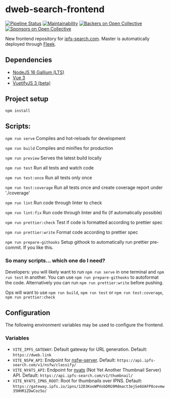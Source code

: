# dweb-search-frontend

[![Pipeline Status](https://gitlab.com/ipfs-search.com/dweb-search-frontend/badges/master/pipeline.svg)](https://gitlab.com/ipfs-search.com/dweb-search-frontend/-/commits/master)
[![Maintainability](https://api.codeclimate.com/v1/badges/1373bd46347115e764d2/maintainability)](https://codeclimate.com/github/ipfs-search/dweb-search-frontend/maintainability)
[![Backers on Open Collective](https://opencollective.com/ipfs-search/backers/badge.svg)](#backers)
[![Sponsors on Open Collective](https://opencollective.com/ipfs-search/sponsors/badge.svg)](#sponsors)

New frontend repository for [ipfs-search.com](https://ipfs-search.com). Master is automatically deployed through [Fleek](https://fleek.co/).

## Dependencies

- [NodeJS 16 Gallium (LTS)](https://nodejs.org/)
- [Vue 3](https://vuejs.org/)
- [VuetifyJS 3 (beta)](https://next.vuetifyjs.com/)

## Project setup

```
npm install
```

## Scripts:

`npm run serve` Compiles and hot-reloads for development

`npm run build` Compiles and minifies for production

`npm run preview` Serves the latest build locally

`npm run test` Run all tests and watch code

`npm run test:once` Run all tests only once

`npm run test:coverage` Run all tests once and create coverage report under './coverage'

`npm run lint` Run code through linter to check

`npm run lint:fix` Run code through linter and fix (if automatically possible)

`npm run prettier:check` Test if code is formatted according to prettier spec

`npm run prettier:write` Format code according to prettier spec

`npm run prepare-githooks` Setup githook to automatically run prettier pre-commit. If you like this.

### So many scripts... which one do I need?

Developers: you will likely want to run `npm run serve` in one terminal and `npm run test` in another. You can use `npm run prepare-githooks` to autoformat the code. Alternatively you can run `npm run prettier:write` before pushing.

Ops will want to use `npm run build`, `npm run test` or `npm run test:coverage`, `npm run prettier:check`

## Configuration

The following environment variables may be used to configure the frontend.

### Variables

- `VITE_IPFS_GATEWAY`: Default gateway for URL generation. Default: `https://dweb.link`
- `VITE_NSFW_API`: Endpoint for [nsfw-server](https://github.com/ipfs-search/nsfw-server). Default: `https://api.ipfs-search.com/v1/nsfw/classify/`
- `VITE_NYATS_API`: Endpoint for [nyats](https://github.com/ipfs-search/nyats) (Not Yet Another Thumbnail Server) API. Default: `https://api.ipfs-search.com/v1/thumbnail/`
- `VITE_NYATS_IPNS_ROOT`: Root for thumbnails over IPNS. Default: `https://gateway.ipfs.io/ipns/12D3KooWPVobDRG9Mdmact3ejSe6UAFP8cevmw35HHR1ZDwCozSo/`
